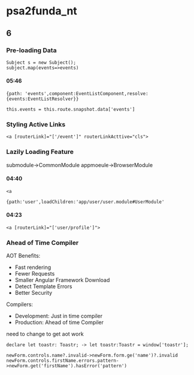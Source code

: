 # psa2funda_nt

## 6
### Pre-loading Data
```
Subject s = new Subject();
subject.map(events=>events)
```
#### 05:46
```
{path: 'events',component:EventListComponent,resolve:{events:EventListResolver}}
```

```
this.events = this.route.snapshot.data['events']
```

### Styling Active Links
```
<a [routerLink]="['/event']" routerLinkActtive="cls">
```

### Lazily Loading Feature
submodule->CommonModule
appmoeule->BrowserModule


#### 04:40
```
<a
```
```
{path:'user',loadChildren:'app/user/user.module#UserModule'
```

#### 04:23
```
<a [routerLink]="['user/profile']">
```

### Ahead of Time Compiler
AOT Benefits:
- Fast rendering
- Fewer Requests
- Smaller Angular Framework Download
- Detect Template Errors
- Better Security

Compilers:
- Development: Just in time compiler
- Production: Ahead of time Compiler

need to change to get aot work
```
declare let toastr: Toastr; -> let toastr:Toastr = window['toastr'];
```
```
newForm.controls.name?.invalid->newForm.form.ge('name')?.invalid
newForm.controls.firstName.errors.pattern->newForm.get('firstName').hasError('pattern')
```
